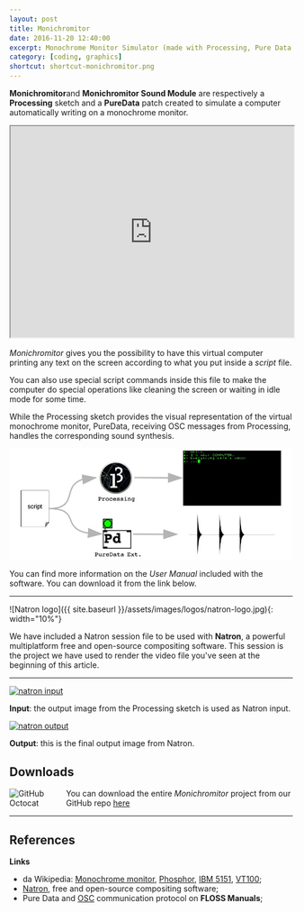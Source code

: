 ```yaml
---
layout: post
title: Monichromitor
date: 2016-11-20 12:40:00
excerpt: Monochrome Monitor Simulator (made with Processing, Pure Data and Natron)
category: [coding, graphics]
shortcut: shortcut-monichromitor.png
---
```


**Monichromitor**and **Monichromitor Sound Module** are respectively a **Processing** sketch and a **PureData** patch created to simulate a computer automatically writing on a monochrome monitor.

<iframe src="https://www.youtube.com/embed/Pm0qunstOkg" height="375" width="100%" allowfullscreen="" ></iframe>

_Monichromitor_ gives you the possibility to have this virtual computer printing any text on the screen according to what you put inside a _script_ file.

You can also use special script commands inside this file to make the computer do special operations like cleaning the screen or waiting in idle mode for some time.

While the Processing sketch provides the visual representation of the virtual monochrome monitor, PureData, receiving OSC messages from Processing, handles the corresponding sound synthesis.

![monichromitor working principle pt1](/assets/images/monichromitor/pt1.jpg)

You can find more information on the <em>User Manual</em> included with the software. You can download it from the link below.

---

![Natron logo]({{ site.baseurl }}/assets/images/logos/natron-logo.jpg){: width="10%"}

We have included a Natron session file to be used with **Natron**, a powerful multiplatform free and open-source compositing software. This session is the project we have used to render the video file you've seen at the beginning of this article.

---

<a href="{{site.url}}/assets/images/monichromitor/input.png">
<img alt="natron input" src="{{site.url}}/assets/images/monichromitor/input_low.png"/>
</a>

**Input**: the output image from the Processing sketch is used as Natron input.

<a href="{{site.url}}/assets/images/monichromitor/output.png">
<img alt="natron output" src="{{site.url}}/assets/images/monichromitor/output_low.jpg"/>
</a>

**Output**: this is the final output image from Natron.

<!--
<div class="img">
<img alt="monichromitor working principle pt1" src="http://www.limulo.net/images/monichromitor/pt2.jpg"/>
</div>
-->

## Downloads

<div>
<img src="http://www.limulo.net/images/logos/github-octocat.jpg" alt="GitHub Octocat" style="float: left; width: 20%;"/>
<p>You can download the entire <em>Monichromitor</em> project from our GitHub repo <a class="ext" href="https://github.com/Limulo/monichromitor" >here</a></p>
<hr class="clear">
</div>

## References

**Links**

* da Wikipedia: [Monochrome monitor](https://en.wikipedia.org/wiki/Monochrome_monitor), [Phosphor](https://en.wikipedia.org/wiki/Phosphor), [IBM 5151](https://en.wikipedia.org/wiki/IBM_5151), [VT100](https://it.wikipedia.org/wiki/VT100);
* [Natron](http://natron.fr/), free and open-source compositing software;
* Pure Data and [OSC](http://en.flossmanuals.net/pure-data/ch065_osc/) communication protocol on **FLOSS Manuals**;
